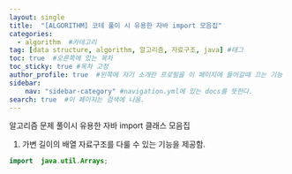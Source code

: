 ```yaml
---
layout: single
title:  "[ALGORITHM] 코테 풀이 시 유용한 자바 import 모음집"
categories: 
  - algorithm  #카테고리
tag: [data structure, algorithm, 알고리즘, 자료구조, java] #태그
toc: true  #오른쪽에 있는 목차
toc_sticky: true #목차 고정
author_profile: true  #왼쪽에 자기 소개란 프로필을 이 페이지에 들어갈때 끄는 기능
sidebar:
    nav: "sidebar-category" #navigation.yml에 있는 docs를 뜻한다.
search: true  #이 페이지는 검색에 나옴.
---
```


알고리즘 문제 풀이시 유용한 자바 import 클래스 모음집

1. 가변 길이의 배열 자료구조를 다룰 수 있는 기능을 제공함.
   
```java
import  java.util.Arrays;
```


